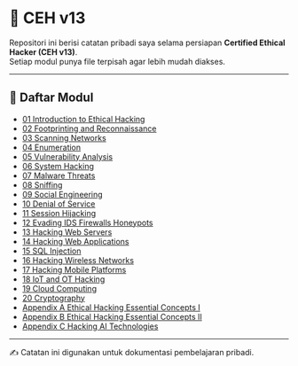 # 📘 CEH v13

Repositori ini berisi catatan pribadi saya selama persiapan **Certified Ethical Hacker (CEH v13)**.  
Setiap modul punya file terpisah agar lebih mudah diakses.

---

## 📂 Daftar Modul
- [01 Introduction to Ethical Hacking](01-Introduction-to-Ethical-Hacking.md)
- [02 Footprinting and Reconnaissance](02-Footprinting-and-Reconnaissance.md)
- [03 Scanning Networks](03-Scanning-Networks.md)
- [04 Enumeration](04-Enumeration.md)
- [05 Vulnerability Analysis](05-Vulnerability-Analysis.md)
- [06 System Hacking](06-System-Hacking.md)
- [07 Malware Threats](07-Malware-Threats.md)
- [08 Sniffing](08-Sniffing.md)
- [09 Social Engineering](09-Social-Engineering.md)
- [10 Denial of Service](10-Denial-of-Service.md)
- [11 Session Hijacking](11-Session-Hijacking.md)
- [12 Evading IDS Firewalls Honeypots](12-Evading-IDS-Firewalls-Honeypots.md)
- [13 Hacking Web Servers](13-Hacking-Web-Servers.md)
- [14 Hacking Web Applications](14-Hacking-Web-Applications.md)
- [15 SQL Injection](15-SQL-Injection.md)
- [16 Hacking Wireless Networks](16-Hacking-Wireless-Networks.md)
- [17 Hacking Mobile Platforms](17-Hacking-Mobile-Platforms.md)
- [18 IoT and OT Hacking](18-IoT-and-OT-Hacking.md)
- [19 Cloud Computing](19-Cloud-Computing.md)
- [20 Cryptography](20-Cryptography.md)
- [Appendix A Ethical Hacking Essential Concepts I](Appendix-A-Ethical-Hacking-Essential-Concepts-I.md)
- [Appendix B Ethical Hacking Essential Concepts II](Appendix-B-Ethical-Hacking-Essential-Concepts-II.md)
- [Appendix C Hacking AI Technologies](Appendix-C-Hacking-AI-Technologies.md)


---

✍️ Catatan ini digunakan untuk dokumentasi pembelajaran pribadi.
